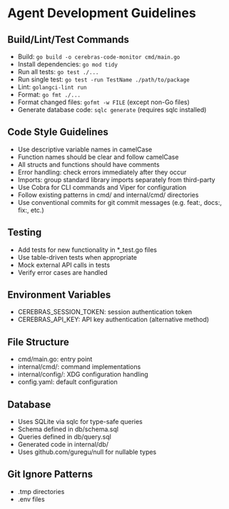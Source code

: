 # Agent Development Guidelines

## Build/Lint/Test Commands
- Build: `go build -o cerebras-code-monitor cmd/main.go`
- Install dependencies: `go mod tidy`
- Run all tests: `go test ./...`
- Run single test: `go test -run TestName ./path/to/package`
- Lint: `golangci-lint run`
- Format: `go fmt ./...`
- Format changed files: `gofmt -w FILE` (except non-Go files)
- Generate database code: `sqlc generate` (requires sqlc installed)

## Code Style Guidelines
- Use descriptive variable names in camelCase
- Function names should be clear and follow camelCase
- All structs and functions should have comments
- Error handling: check errors immediately after they occur
- Imports: group standard library imports separately from third-party
- Use Cobra for CLI commands and Viper for configuration
- Follow existing patterns in cmd/ and internal/cmd/ directories
- Use conventional commits for git commit messages (e.g. feat:, docs:, fix:, etc.)

## Testing
- Add tests for new functionality in *_test.go files
- Use table-driven tests when appropriate
- Mock external API calls in tests
- Verify error cases are handled

## Environment Variables
- CEREBRAS_SESSION_TOKEN: session authentication token
- CEREBRAS_API_KEY: API key authentication (alternative method)

## File Structure
- cmd/main.go: entry point
- internal/cmd/: command implementations
- internal/config/: XDG configuration handling
- config.yaml: default configuration

## Database
- Uses SQLite via sqlc for type-safe queries
- Schema defined in db/schema.sql
- Queries defined in db/query.sql
- Generated code in internal/db/
- Uses github.com/guregu/null for nullable types

## Git Ignore Patterns
- .tmp directories
- .env files